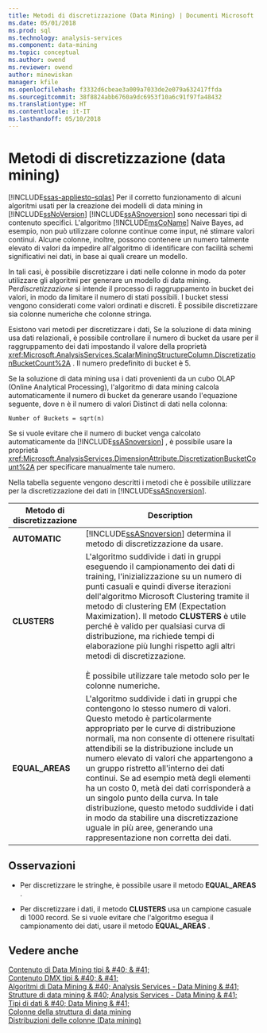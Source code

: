 ```yaml
---
title: Metodi di discretizzazione (Data Mining) | Documenti Microsoft
ms.date: 05/01/2018
ms.prod: sql
ms.technology: analysis-services
ms.component: data-mining
ms.topic: conceptual
ms.author: owend
ms.reviewer: owend
author: minewiskan
manager: kfile
ms.openlocfilehash: f3332d6cbeae3a009a7033de2e079a632417ffda
ms.sourcegitcommit: 38f8824abb6760a9dc6953f10a6c91f97fa48432
ms.translationtype: HT
ms.contentlocale: it-IT
ms.lasthandoff: 05/10/2018
---
```

# <a name="discretization-methods-data-mining"></a>Metodi di discretizzazione (data mining)
[!INCLUDE[ssas-appliesto-sqlas](../../includes/ssas-appliesto-sqlas.md)]
  Per il corretto funzionamento di alcuni algoritmi usati per la creazione dei modelli di data mining in [!INCLUDE[ssNoVersion](../../includes/ssnoversion-md.md)] [!INCLUDE[ssASnoversion](../../includes/ssasnoversion-md.md)] sono necessari tipi di contenuto specifici. L'algoritmo [!INCLUDE[msCoName](../../includes/msconame-md.md)] Naive Bayes, ad esempio, non può utilizzare colonne continue come input, né stimare valori continui. Alcune colonne, inoltre, possono contenere un numero talmente elevato di valori da impedire all'algoritmo di identificare con facilità schemi significativi nei dati, in base ai quali creare un modello.  
  
 In tali casi, è possibile discretizzare i dati nelle colonne in modo da poter utilizzare gli algoritmi per generare un modello di data mining. Per*discretizzazione* si intende il processo di raggruppamento in bucket dei valori, in modo da limitare il numero di stati possibili. I bucket stessi vengono considerati come valori ordinati e discreti. È possibile discretizzare sia colonne numeriche che colonne stringa.  
  
 Esistono vari metodi per discretizzare i dati, Se la soluzione di data mining usa dati relazionali, è possibile controllare il numero di bucket da usare per il raggruppamento dei dati impostando il valore della proprietà <xref:Microsoft.AnalysisServices.ScalarMiningStructureColumn.DiscretizationBucketCount%2A> . Il numero predefinito di bucket è 5.  
  
 Se la soluzione di data mining usa i dati provenienti da un cubo OLAP (Online Analytical Processing), l'algoritmo di data mining calcola automaticamente il numero di bucket da generare usando l'equazione seguente, dove n è il numero di valori Distinct di dati nella colonna:  
  
 `Number of Buckets = sqrt(n)`  
  
 Se si vuole evitare che il numero di bucket venga calcolato automaticamente da [!INCLUDE[ssASnoversion](../../includes/ssasnoversion-md.md)] , è possibile usare la proprietà <xref:Microsoft.AnalysisServices.DimensionAttribute.DiscretizationBucketCount%2A> per specificare manualmente tale numero.  
  
 Nella tabella seguente vengono descritti i metodi che è possibile utilizzare per la discretizzazione dei dati in [!INCLUDE[ssASnoversion](../../includes/ssasnoversion-md.md)].  
  
|Metodo di discretizzazione|Description|  
|---------------------------|-----------------|  
|**AUTOMATIC**|[!INCLUDE[ssASnoversion](../../includes/ssasnoversion-md.md)] determina il metodo di discretizzazione da usare.|  
|**CLUSTERS**|L'algoritmo suddivide i dati in gruppi eseguendo il campionamento dei dati di training, l'inizializzazione su un numero di punti casuali e quindi diverse iterazioni dell'algoritmo Microsoft Clustering tramite il metodo di clustering EM (Expectation Maximization). Il metodo **CLUSTERS** è utile perché è valido per qualsiasi curva di distribuzione, ma richiede tempi di elaborazione più lunghi rispetto agli altri metodi di discretizzazione.<br /><br /> È possibile utilizzare tale metodo solo per le colonne numeriche.|  
|**EQUAL_AREAS**|L'algoritmo suddivide i dati in gruppi che contengono lo stesso numero di valori. Questo metodo è particolarmente appropriato per le curve di distribuzione normali, ma non consente di ottenere risultati attendibili se la distribuzione include un numero elevato di valori che appartengono a un gruppo ristretto all'interno dei dati continui. Se ad esempio metà degli elementi ha un costo 0, metà dei dati corrisponderà a un singolo punto della curva. In tale distribuzione, questo metodo suddivide i dati in modo da stabilire una discretizzazione uguale in più aree, generando una rappresentazione non corretta dei dati.|  
  
## <a name="remarks"></a>Osservazioni  
  
-   Per discretizzare le stringhe, è possibile usare il metodo **EQUAL_AREAS** .  
  
-   Per discretizzare i dati, il metodo **CLUSTERS** usa un campione casuale di 1000 record. Se si vuole evitare che l'algoritmo esegua il campionamento dei dati, usare il metodo **EQUAL_AREAS** .  
  
  
  
## <a name="see-also"></a>Vedere anche  
 [Contenuto di Data Mining tipi & #40; & #41;](../../analysis-services/data-mining/content-types-data-mining.md)   
 [Contenuto DMX tipi & #40; & #41;](../../dmx/content-types-dmx.md)   
 [Algoritmi di Data Mining & #40; Analysis Services - Data Mining & #41;](../../analysis-services/data-mining/data-mining-algorithms-analysis-services-data-mining.md)   
 [Strutture di data mining & #40; Analysis Services - Data Mining & #41;](../../analysis-services/data-mining/mining-structures-analysis-services-data-mining.md)   
 [Tipi di dati & #40; Data Mining & #41;](../../analysis-services/data-mining/data-types-data-mining.md)   
 [Colonne della struttura di data mining](../../analysis-services/data-mining/mining-structure-columns.md)   
 [Distribuzioni delle colonne &#40;Data mining&#41;](../../analysis-services/data-mining/column-distributions-data-mining.md)  
  
  

